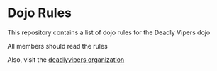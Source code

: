 Dojo Rules
==========

This repository contains a list of dojo rules for the Deadly Vipers dojo

All members should read the rules

Also, visit the [deadlyvipers organization](https://github.com/deadlyvipers)
